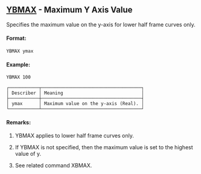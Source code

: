 ## [YBMAX](https://nexus.hexagon.com/documentationcenter/bundle/MSC_Nastran_2022.4/page/Nastran_Combined_Book/qrg/casecontrol4c/TOC.YBMAX.xhtml) - Maximum Y Axis Value

Specifies the maximum value on the y-axis for lower half frame curves only.

#### Format:

```nastran
YBMAX ymax
```

#### Example:

```nastran
YBMAX 100
```

```text
┌───────────┬─────────────────────────────────────┐
│ Describer │ Meaning                             │
├───────────┼─────────────────────────────────────┤
│ ymax      │ Maximum value on the y-axis (Real). │
└───────────┴─────────────────────────────────────┘
```
#### Remarks:

1. YBMAX applies to lower half frame curves only.

2. If YBMAX is not specified, then the maximum value is set to the highest value of y.

3. See related command XBMAX.

